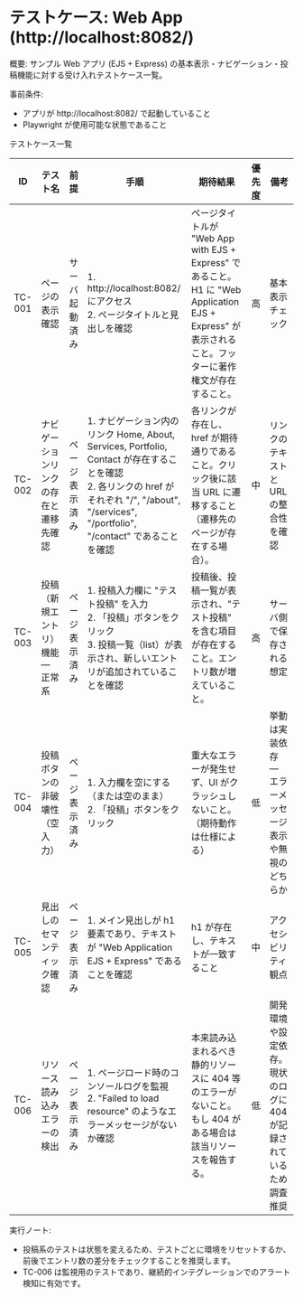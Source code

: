 # テストケース: Web App (http://localhost:8082/)

概要: サンプル Web アプリ (EJS + Express) の基本表示・ナビゲーション・投稿機能に対する受け入れテストケース一覧。

事前条件:
- アプリが http://localhost:8082/ で起動していること
- Playwright が使用可能な状態であること

テストケース一覧

| ID | テスト名 | 前提 | 手順 | 期待結果 | 優先度 | 備考 |
|---|---|---:|---|---|---:|---|
| TC-001 | ページの表示確認 | サーバ起動済み | 1. http://localhost:8082/ にアクセス<br>2. ページタイトルと見出しを確認 | ページタイトルが "Web App with EJS + Express" であること。H1 に "Web Application EJS + Express" が表示されること。フッターに著作権文が存在すること。 | 高 | 基本表示チェック |
| TC-002 | ナビゲーションリンクの存在と遷移先確認 | ページ表示済み | 1. ナビゲーション内のリンク Home, About, Services, Portfolio, Contact が存在することを確認<br>2. 各リンクの href がそれぞれ "/", "/about", "/services", "/portfolio", "/contact" であることを確認 | 各リンクが存在し、href が期待通りであること。クリック後に該当 URL に遷移すること（遷移先のページが存在する場合）。 | 中 | リンクのテキストと URL の整合性を確認 |
| TC-003 | 投稿（新規エントリ）機能 — 正常系 | ページ表示済み | 1. 投稿入力欄に "テスト投稿" を入力<br>2. 「投稿」ボタンをクリック<br>3. 投稿一覧（list）が表示され、新しいエントリが追加されていることを確認 | 投稿後、投稿一覧が表示され、"テスト投稿" を含む項目が存在すること。エントリ数が増えていること。 | 高 | サーバ側で保存される想定 |
| TC-004 | 投稿ボタンの非破壊性（空入力） | ページ表示済み | 1. 入力欄を空にする（または空のまま）<br>2. 「投稿」ボタンをクリック | 重大なエラーが発生せず、UI がクラッシュしないこと。（期待動作は仕様による） | 低 | 挙動は実装依存 — エラーメッセージ表示や無視のどちらか |
| TC-005 | 見出しのセマンティック確認 | ページ表示済み | 1. メイン見出しが h1 要素であり、テキストが "Web Application EJS + Express" であることを確認 | h1 が存在し、テキストが一致すること | 中 | アクセシビリティ観点 |
| TC-006 | リソース読み込みエラーの検出 | ページ表示済み | 1. ページロード時のコンソールログを監視<br>2. "Failed to load resource" のようなエラーメッセージがないか確認 | 本来読み込まれるべき静的リソースに 404 等のエラーがないこと。もし 404 がある場合は該当リソースを報告する。 | 低 | 開発環境や設定依存。現状のログに 404 が記録されているため調査推奨 |

実行ノート:
- 投稿系のテストは状態を変えるため、テストごとに環境をリセットするか、前後でエントリ数の差分をチェックすることを推奨します。
- TC-006 は監視用のテストであり、継続的インテグレーションでのアラート検知に有効です。
